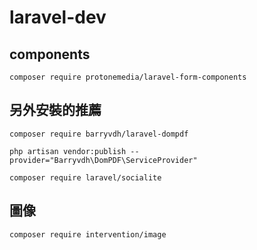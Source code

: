# laravel-dev

## components
```
composer require protonemedia/laravel-form-components
```

## 另外安裝的推薦
```
composer require barryvdh/laravel-dompdf

php artisan vendor:publish --provider="Barryvdh\DomPDF\ServiceProvider"
```

```
composer require laravel/socialite

``` 

## 圖像
```
composer require intervention/image
```
